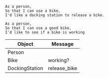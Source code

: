```
As a person,
So that I can use a bike,
I'd like a docking station to release a bike.

As a person,
So that I can use a good bike,
I'd like to see if a bike is working
```


Object | Message
----------- | -----------
Person |
Bike | working?
DockingStation | release_bike
